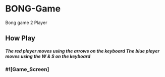 # BONG-Game
Bong game 2 Player
<h2>How Play
<h5>The red player moves using the arrows on the keyboard
The blue player moves using the W & S on the keyboard<h3>


#![Game_Screen]

